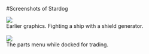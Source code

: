 #Screenshots of Stardog

<img src='http://www.tc.umn.edu/~poth0018/stardog.png'><br />
Earlier graphics.  Fighting a ship with a shield generator. <br /><br />
<img src='http://www.tc.umn.edu/~poth0018/menu 11.02.14.png'><br />
The parts menu while docked for trading.<br /><br />